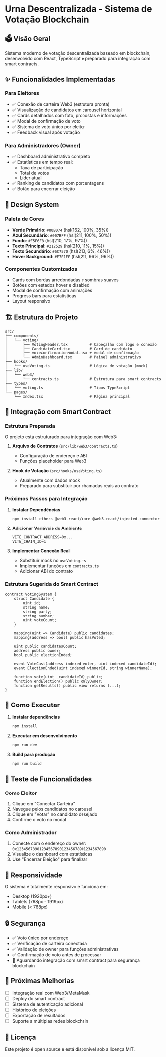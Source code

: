 # Urna Descentralizada - Sistema de Votação Blockchain

## 🗳️ Visão Geral

Sistema moderno de votação descentralizada baseado em blockchain, desenvolvido com React, TypeScript e preparado para integração com smart contracts.

## ✨ Funcionalidades Implementadas

### Para Eleitores
- ✅ Conexão de carteira Web3 (estrutura pronta)
- ✅ Visualização de candidatos em carousel horizontal
- ✅ Cards detalhados com foto, propostas e informações
- ✅ Modal de confirmação de voto
- ✅ Sistema de voto único por eleitor
- ✅ Feedback visual após votação

### Para Administradores (Owner)
- ✅ Dashboard administrativo completo
- ✅ Estatísticas em tempo real:
  - Taxa de participação
  - Total de votos
  - Líder atual
- ✅ Ranking de candidatos com porcentagens
- ✅ Botão para encerrar eleição

## 🎨 Design System

### Paleta de Cores
- **Verde Primário**: `#00B074` (hsl(162, 100%, 35%))
- **Azul Secundário**: `#007BFF` (hsl(211, 100%, 50%))
- **Fundo**: `#F5F6F8` (hsl(210, 17%, 97%))
- **Texto Principal**: `#212529` (hsl(210, 11%, 15%))
- **Texto Secundário**: `#6C757D` (hsl(210, 6%, 46%))
- **Hover Background**: `#E7F1FF` (hsl(211, 96%, 96%))

### Componentes Customizados
- Cards com bordas arredondadas e sombras suaves
- Botões com estados hover e disabled
- Modal de confirmação com animações
- Progress bars para estatísticas
- Layout responsivo

## 🏗️ Estrutura do Projeto

```
src/
├── components/
│   └── voting/
│       ├── VotingHeader.tsx          # Cabeçalho com logo e conexão
│       ├── CandidateCard.tsx         # Card de candidato
│       ├── VoteConfirmationModal.tsx # Modal de confirmação
│       └── AdminDashboard.tsx        # Painel administrativo
├── hooks/
│   └── useVoting.ts                  # Lógica de votação (mock)
├── lib/
│   └── web3/
│       └── contracts.ts              # Estrutura para smart contracts
├── types/
│   └── voting.ts                     # Tipos TypeScript
└── pages/
    └── Index.tsx                     # Página principal
```

## 🔗 Integração com Smart Contract

### Estrutura Preparada

O projeto está estruturado para integração com Web3:

1. **Arquivo de Contratos** (`src/lib/web3/contracts.ts`)
   - Configuração de endereço e ABI
   - Funções placeholder para Web3

2. **Hook de Votação** (`src/hooks/useVoting.ts`)
   - Atualmente com dados mock
   - Preparado para substituir por chamadas reais ao contrato

### Próximos Passos para Integração

1. **Instalar Dependências**
   ```bash
   npm install ethers @web3-react/core @web3-react/injected-connector
   ```

2. **Adicionar Variáveis de Ambiente**
   ```env
   VITE_CONTRACT_ADDRESS=0x...
   VITE_CHAIN_ID=1
   ```

3. **Implementar Conexão Real**
   - Substituir mock no `useVoting.ts`
   - Implementar funções em `contracts.ts`
   - Adicionar ABI do contrato

### Estrutura Sugerida do Smart Contract

```solidity
contract VotingSystem {
    struct Candidate {
        uint id;
        string name;
        string party;
        string number;
        uint voteCount;
    }
    
    mapping(uint => Candidate) public candidates;
    mapping(address => bool) public hasVoted;
    
    uint public candidatesCount;
    address public owner;
    bool public electionEnded;
    
    event VoteCast(address indexed voter, uint indexed candidateId);
    event ElectionEnded(uint indexed winnerId, string winnerName);
    
    function vote(uint _candidateId) public;
    function endElection() public onlyOwner;
    function getResults() public view returns (...);
}
```

## 🚀 Como Executar

1. **Instalar dependências**
   ```bash
   npm install
   ```

2. **Executar em desenvolvimento**
   ```bash
   npm run dev
   ```

3. **Build para produção**
   ```bash
   npm run build
   ```

## 👤 Teste de Funcionalidades

### Como Eleitor
1. Clique em "Conectar Carteira"
2. Navegue pelos candidatos no carousel
3. Clique em "Votar" no candidato desejado
4. Confirme o voto no modal

### Como Administrador
1. Conecte com o endereço do owner: `0x1234567890123456789012345678901234567890`
2. Visualize o dashboard com estatísticas
3. Use "Encerrar Eleição" para finalizar

## 📱 Responsividade

O sistema é totalmente responsivo e funciona em:
- Desktop (1920px+)
- Tablets (768px - 1919px)
- Mobile (< 768px)

## 🔒 Segurança

- ✅ Voto único por endereço
- ✅ Verificação de carteira conectada
- ✅ Validação de owner para funções administrativas
- ✅ Confirmação de voto antes de processar
- 🔄 Aguardando integração com smart contract para segurança blockchain

## 🎯 Próximas Melhorias

- [ ] Integração real com Web3/MetaMask
- [ ] Deploy do smart contract
- [ ] Sistema de autenticação adicional
- [ ] Histórico de eleições
- [ ] Exportação de resultados
- [ ] Suporte a múltiplas redes blockchain

## 📄 Licença

Este projeto é open source e está disponível sob a licença MIT.
